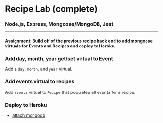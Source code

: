 # Recipe Lab (complete)

### Node.js, Express, Mongoose/MongoDB, Jest
___

#### Assignment: Build off of the previous recipe back end to add mongoose virtuals for Events and Recipes and deploy to Heroku.

### Add day, month, year get/set virtual to Event

Add a `day`, `month`, and `year` virtual.

### Add events virtual to recipes

Add `events` virtual to `Recipe` that populates all events
for a recipe.

### Deploy to Heroku

* [attach mongodb](https://elements.heroku.com/addons/mongolab)
